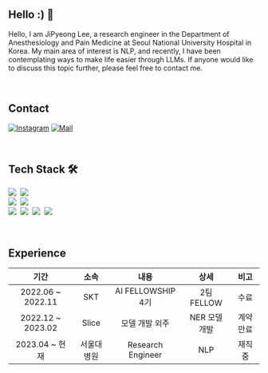 ## Hello :) 👋
Hello, I am JiPyeong Lee, a research engineer 
in the Department of Anesthesiology and Pain Medicine at Seoul National University Hospital in Korea. 
My main area of interest is NLP, and recently, I have been contemplating ways to make life easier through LLMs. 
If anyone would like to discuss this topic further, please feel free to contact me.

<br>

## Contact
[![Instagram](https://img.shields.io/badge/Instagram-dd2a7b?style=flat-square&logo=Instagram&logoColor=white)](https://www.instagram.com/jee_p0) 
[![Mail](https://img.shields.io/badge/leejipyeong@gmail.com-e10915?style=flat-square&logo=Gmail&logoColor=white)](mailto:leejipyeong@gmail.com)

<br>

## Tech Stack 🛠
<p align="left">
  <img src="https://img.shields.io/badge/Python-3766AB?style=flat-square&logo=Python&logoColor=white"/></a>&nbsp
  <img src="https://img.shields.io/badge/SQL-4479A1?style=flat-square&logo=MySQL&logoColor=white"/>&nbsp
  <br>
  <img src="https://img.shields.io/badge/Pytorch-EE4C2C?style=flat-square&logo=Pytorch&logoColor=white"/>&nbsp
  <img src="https://img.shields.io/badge/tensorflow-FF6F00?style=flat-square&logo=tensorflow&logoColor=white"/>&nbsp 
  <br>
  <img src="https://img.shields.io/badge/Git-F05032?style=flat-square&logo=Git&logoColor=white"/></a>&nbsp
  <img src="https://img.shields.io/badge/Docker-2496ED?style=flat-square&logo=Docker&logoColor=white"/></a>&nbsp
  <img src="https://img.shields.io/badge/FastAPI-009688?style=flat-square&logo=FastAPI&logoColor=white"/></a>&nbsp
  <img src="https://img.shields.io/badge/QGIS-589632?style=flat-square&logo=Qgis&logoColor=white"/></a>&nbsp
</p>

<br>

## Experience
| 기간 | 소속 | 내용 | 상세 | 비고 |
| :------: | :------: | :------: | :------: | :------: |
| 2022.06 ~ 2022.11 | SKT | AI FELLOWSHIP 4기 | 2팀 FELLOW | 수료 |
| 2022.12 ~ 2023.02 | Slice | 모델 개발 외주 | NER 모델 개발 | 계약 만료 |
| 2023.04 ~ 현재 | 서울대병원 | Research Engineer | NLP | 재직 중 |
